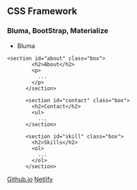 ## CSS Framework
### Bluma, BootStrap, Materialize

+ Bluma
```
<section id="about" class="box">
        <h2>About</h2>
        <p>
          ...
        </p>
      </section>

      <section id="contact" class="box">
        <h2>Contact</h2>
        <ul>
          ...
      </section>

      <section id="skill" class="box">
        <h2>Skills</h2>
        <ol>
          ...
        </ol>
      </section>
```

[Github.io](https://kdh5107.github.io/GAME_PGM/css_study/)
[Netlify](https://css-study.netlify.app/)
